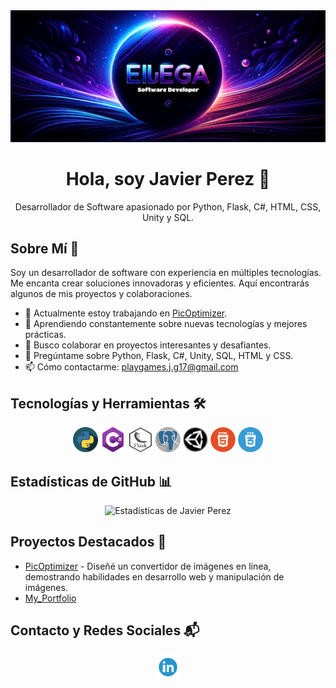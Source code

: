 <div align="center">
  <img src="banner-inicio-eljega.png" alt="Javier Perez - Desarrollador de Software">
</div>

<h1 align="center">Hola, soy Javier Perez 👋</h1>
<p align="center">
  Desarrollador de Software apasionado por Python, Flask, C#, HTML, CSS, Unity y SQL.
</p>

## Sobre Mí 🚀
Soy un desarrollador de software con experiencia en múltiples tecnologías. Me encanta crear soluciones innovadoras y eficientes. Aquí encontrarás algunos de mis proyectos y colaboraciones.

- 🔭 Actualmente estoy trabajando en [PicOptimizer]([link_al_proyecto](https://picoptimizer.1.us-1.fl0.io)).
- 🌱 Aprendiendo constantemente sobre nuevas tecnologías y mejores prácticas.
- 👯 Busco colaborar en proyectos interesantes y desafiantes.
- 💬 Pregúntame sobre Python, Flask, C#, Unity, SQL, HTML y CSS.
- 📫 Cómo contactarme: [playgames.j.g17@gmail.com](mailto:playgames.j.g17@gmail.com)

## Tecnologías y Herramientas 🛠️
<div align="center">
  <img src="images/python.webp" alt="Python" width="40" height="40"/>
  <img src="images/Csharp.webp" alt="C#" width="40" height="40"/>
  <img src="images/flask.webp" alt="Flask" width="40" height="40"/>
  <img src="images/postgreSQL.webp" alt="Postgres" width="40" height="40"/>
  <img src="images/unity.webp" alt="Unity" width="40" height="40"/>
  <img src="images/html.webp" alt="HTML" width="40" height="40"/>
  <img src="images/css.webp" alt="CSS" width="40" height="40"/>
</div>

## Estadísticas de GitHub 📊
<div align="center">
  <img src="https://github-readme-stats.vercel.app/api?username=eljega&show_icons=true&theme=radical" alt="Estadísticas de Javier Perez" />
</div>

## Proyectos Destacados 🌟
- [PicOptimizer]([link_al_proyecto_1](https://picoptimizer.1.us-1.fl0.io)) - Diseñé un convertidor de imágenes en línea, demostrando habilidades en desarrollo web y manipulación de imágenes.
- [My_Portfolio]([link_al_proyecto_2](https://my-portfolio-eljega.vercel.app)) 

## Contacto y Redes Sociales 📬
<div align="center">
  <a href="(https://www.linkedin.com/in/javier-perez-780145263/)"><img src="images/linkedIn.webp" alt="LinkedIn" width="40" height="40"/></a>
</div>


